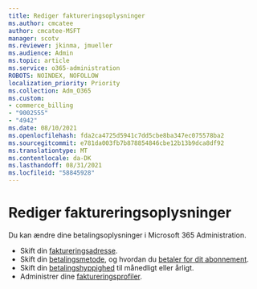 ```yaml
---
title: Rediger faktureringsoplysninger
ms.author: cmcatee
author: cmcatee-MSFT
manager: scotv
ms.reviewer: jkinma, jmueller
ms.audience: Admin
ms.topic: article
ms.service: o365-administration
ROBOTS: NOINDEX, NOFOLLOW
localization_priority: Priority
ms.collection: Adm_O365
ms.custom:
- commerce_billing
- "9002555"
- "4942"
ms.date: 08/10/2021
ms.openlocfilehash: fda2ca4725d5941c7dd5cbe8ba347ec075578ba2
ms.sourcegitcommit: e781da003fb7b878854846cbe12b13b9dca8df92
ms.translationtype: MT
ms.contentlocale: da-DK
ms.lasthandoff: 08/31/2021
ms.locfileid: "58845928"
---
```

# <a name="change-billing-information"></a>Rediger faktureringsoplysninger

Du kan ændre dine betalingsoplysninger i Microsoft 365 Administration. 

- Skift din [faktureringsadresse](https://docs.microsoft.com/microsoft-365/commerce/billing-and-payments/change-your-billing-addresses).
- Skift din [betalingsmetode](https://docs.microsoft.com/microsoft-365/commerce/billing-and-payments/manage-payment-methods), og hvordan du [betaler for dit abonnement](https://docs.microsoft.com/microsoft-365/commerce/billing-and-payments/pay-for-your-subscription).
- Skift din [betalingshyppighed](https://docs.microsoft.com/microsoft-365/commerce/billing-and-payments/change-payment-frequency) til månedligt eller årligt.
- Administrer dine [faktureringsprofiler](https://docs.microsoft.com/microsoft-365/commerce/billing-and-payments/manage-billing-profiles).
